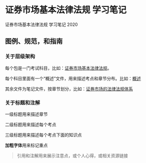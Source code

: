 # 证券市场基本法律法规 学习笔记
证券市场基本法律法规 学习笔记 2020

## 图例、规范，和指南
### 关于层级架构
每个包是一门考试科目，比如：[证券市场基本法律法规](证券市场基本法律法规)。

每个科目里面有一个“概述”文件，用来描述考点和章节分布。比如：[概述](证券市场基本法律法规/概述.md)

其余文件为笔记文件，按章节划分，比如：[证券市场的法律法规体系](证券市场基本法律法规/证券市场的法律法规体系.md)

### 关于标题和注解
一级标题用来描述章节

二级标题用来描述每个考点

三级标题用来描述每个考点下面的知识点

**加粗字体**用来标记重点

>引用和注解用来展示注意点，或个人心得，或相关资源链接
